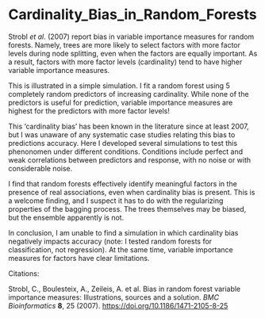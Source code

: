 # Cardinality_Bias_in_Random_Forests

Strobl *et al*. (2007) report bias in variable importance measures for random forests. Namely, trees are more likely to select factors with more factor levels during node splitting, even when the factors are equally important. As a result, factors with more factor levels (cardinality) tend to have higher variable importance measures.

This is illustrated in a simple simulation. I fit a random forest using 5 completely random predictors of increasing cardinality. While none of the predictors is useful for prediction, variable importance measures are highest for the predictors with more factor levels!

This ‘cardinality bias’ has been known in the literature since at least 2007, but I was unaware of any systematic case studies relating this bias to predictions accuracy. Here I developed several simulations to test this phenonomen under different conditions. Conditions include perfect and weak correlations between predictors and response, with no noise or with considerable noise.

I find that random forests effectively identify meaningful factors in the presence of real associations, even when cardinality bias is present. This is a welcome finding, and I suspect it has to do with the regularizing properties of the bagging process. The trees themselves may be biased, but the ensemble apparently is not.

In conclusion, I am unable to find a simulation in which cardinality bias negatively impacts accuracy (note: I tested random forests for classification, not regression). At the same time, variable importance measures for factors have clear limitations.

Citations:

Strobl, C., Boulesteix, A., Zeileis, A. et al. Bias in random forest variable importance measures: Illustrations, sources and a solution. *BMC Bioinformatics* **8**, 25 (2007). https://doi.org/10.1186/1471-2105-8-25
